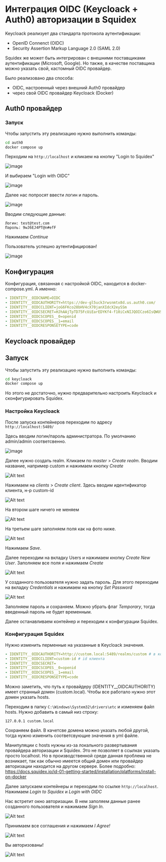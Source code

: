 # Интеграция OIDC (Keycloack + Auth0) авторизации в Squidex


Keycloack реализует два стандарта протокола аутентификации:

- OpenID Connenct (OIDC)
- Security Assertion Markup Language 2.0 (SAML 2.0)

Squidex же может быть интегрирован с внешними поставщиками аутентификации (Microsoft, Google). Но также, в качестве поставщика можно указать свой, кастомный OIDC провайдер. 

Было реализовано два способа:
- OIDC, настроенный через внешний Auth0 провайдер 
- через свой OIDC провайдер Keyсloack (Docker) 

## Auth0 провайдер

### Запуск
Чтобы запустить эту реализацию нужно выполнить команды:

```bash
cd auth0
docker compose up
```

Перходим на `http://localhost` и кликаем на кнопку "Login to Squidex"

![image](images/1.png)

И выбираем "Login with OIDC"

![image](images/2.png)


Далее нас попросят ввести логин и пароль. 

![image](images/3.png)

Вводим следующие данные:

```
Логин: test@test.com
Пароль: 9wJ6EJ4PT@n#efF
```

Нажимаем _Continue_

Пользователь успешно аутентифицирован! 

![image](images/4.png)

## Конфигурация

Конфигурация, связанная с настройкой OIDC, находится в docker-compose.yml. А именно:

```yml
- IDENTITY__OIDCNAME=OIDC
- IDENTITY__OIDCAUTHORITY=https://dev-gl5uck3rwsnmtx8d.us.auth0.com/                    # Ссылка на authority
- IDENTITY__OIDCCLIENT=joG6FKco28bHV4cX70janXIdcX2eySSm                                 # clientID
- IDENTITY__OIDCSECRET=HJhAAjTpTD75FcUiEarEDYKf4-f10iCxNIJQOICzo6IsQWUS9ogUJGcJxd-lqU1m # clientSecret
- IDENTITY__OIDCSCOPES__0=openid                                                        # Указываем нужные scopes
- IDENTITY__OIDCSCOPES__1=email                                                         # Указываем нужные scopes
- IDENTITY__OIDCRESPONSETYPE=code                                                       # Code grant
```

## Keycloack провайдер

## Запуск 

Чтобы запустить эту реализацию нужно выполнить команды:

```bash
cd keycloack
docker compose up
```

Но этого не достаточно, нужно предварительно настроить Keycloack и сконфигурировать Squidex. 

### Настройка Keycloack

После запуска контейнеров переходим по адресу `http://localhost:5489/`

Здесь вводим логин/пароль администратора. По умолчанию admin/admin соответсвенно. 

![image](images/5.png)

Далее нужно создать realm. Кликаем по _master_ > _Create realm_. Вводим название, например custom и нажимаем кнопку _Create_

![Alt text](images/6.png)

Нажимаем на _clients_ > _Create client_. Здесь вводим идентификатор клиента, н-р custom-id

![Alt text](images/7.png)

На втором шаге ничего не меняем 

![Alt text](images/8.png)

На третьем шаге заполняем поля как на фото ниже.

![Alt text](images/9.png)

Нажимаем _Save_.

Далее переходим на вкладку Users и нажимаем кнопку _Create New User_. Заполняем все поля и нажимаем _Create_

![Alt text](images/10.png)

У созданного пользователя нужно задать пароль. Для этого переходим на вкладку _Credentials_ и нажимаем на кнопку _Set Password_

![Alt text](images/11.png)

Заполняем пароль и сохраняем. Можно убрать флаг _Temporary_, тогда введенный пароль не будет временным.

Далее останавливаем контейнер и переходим к конфигурации Squidex.

### Конфигурация Squidex

Нужно изменить перменные на указанные в Keycloack значения. 

```yml
- IDENTITY__OIDCAUTHORITY=http://custom.local:5489/realms/custom # в конце название созданного realm
- IDENTITY__OIDCCLIENT=custom-id # id клиента
- IDENTITY__OIDCSECRET=
- IDENTITY__OIDCSCOPES__0=openid
- IDENTITY__OIDCSCOPES__1=email
- IDENTITY__OIDCRESPONSETYPE=code
```

Можно заметить, что путь к провайдеру (IDENTITY__OIDCAUTHORITY) имеет странный домен (custom.local). Чтобы все работало нужно этот домен указать hosts. 

Переходим в папку `C:\Windows\System32\drivers\etc` и изменяем файл hosts. Нужно добавить в самый низ строку:

```
127.0.0.1 custom.local
```

Сохраняем файл. В качетсве домена можно указать любой другой, тогда нужно изменить соответсвующие значения в yml файле. 

Манипуляции с hosts нужны из-за локального развертывания провайдера авторизации и Squidex. Это не позволяет в ссылках указать просто localhost. Но в производственной среде данная проблема не возникает, так как обычно имеется общий домен или провайдер авторизации находится на другом сервере. Более подробно: https://docs.squidex.io/id-01-getting-started/installation/platforms/install-on-docker

Далее запускаем контейнеры и переходим по ссылке `http://localhost`. Нажимаем _Login to Squidex_ и _Login with OIDC_

Нас встретит окно авторизации. В нем заполяем данные ранее созданного пользователя и нажимаем _Sign In_. 

![Alt text](images/12.png)

Принимаем все соглашения и нажимаем _I Agree!_

![Alt text](images/13.png)

Вы авторизованы!

![Alt text](images/14.png)